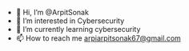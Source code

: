 - 👋 Hi, I’m @ArpitSonak
- 👀 I’m interested in Cybersecurity 
- 🌱 I’m currently learning cybersecurity 
- 📫 How to reach me arpiarpitsonak67@gmail.com 

<!---
ArpitSonak/ArpitSonak is a ✨ special ✨ repository because its `README.md` (this file) appears on your GitHub profile.
You can click the Preview link to take a look at your changes.
--->
